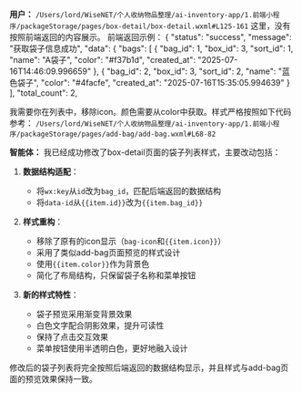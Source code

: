 **用户：** 
`/Users/lord/WiseNET/个人收纳物品整理/ai-inventory-app/1.前端小程序/packageStorage/pages/box-detail/box-detail.wxml#L125-161`  这里，没有按照前端返回的内容展示。 
 前端返回示例： 
 { 
   "status": "success", 
   "message": "获取袋子信息成功", 
   "data": { 
     "bags": [ 
       { 
         "bag_id": 1, 
         "box_id": 3, 
         "sort_id": 1, 
         "name": "A袋子", 
         "color": "#f37b1d", 
         "created_at": "2025-07-16T14:46:09.996659" 
       }, 
       { 
         "bag_id": 2, 
         "box_id": 3, 
         "sort_id": 2, 
         "name": "蓝色袋子", 
         "color": "#4facfe", 
         "created_at": "2025-07-16T15:35:05.994639" 
       } 
     ], 
     "total_count": 2, 
 
 我需要你在列表中，移除icon。颜色需要从color中获取。样式严格按照如下代码参考： 
 `/Users/lord/WiseNET/个人收纳物品整理/ai-inventory-app/1.前端小程序/packageStorage/pages/add-bag/add-bag.wxml#L68-82`

**智能体：** 
我已经成功修改了box-detail页面的袋子列表样式，主要改动包括：

1. **数据结构适配**：
   - 将`wx:key`从`id`改为`bag_id`，匹配后端返回的数据结构
   - 将`data-id`从`{{item.id}}`改为`{{item.bag_id}}`

2. **样式重构**：
   - 移除了原有的icon显示（`bag-icon`和`{{item.icon}}`）
   - 采用了类似add-bag页面预览的样式设计
   - 使用`{{item.color}}`作为背景色
   - 简化了布局结构，只保留袋子名称和菜单按钮

3. **新的样式特性**：
   - 袋子预览采用渐变背景效果
   - 白色文字配合阴影效果，提升可读性
   - 保持了点击交互效果
   - 菜单按钮使用半透明白色，更好地融入设计

修改后的袋子列表将完全按照后端返回的数据结构显示，并且样式与add-bag页面的预览效果保持一致。